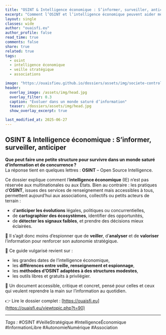 ```yaml
---
title: "OSINT & Intelligence économique : S’informer, surveiller, anticiper"
excerpt: "Comment l’OSINT et l’intelligence économique peuvent aider même une petite structure associative à mieux comprendre son environnement stratégique."
layout: single
classes: wide
author: "ouaisfi.eu"
author_profile: false
read_time: true
comments: false
share: true
related: true
tags:
  - osint
  - intelligence économique
  - veille stratégique
  - associations

image: "https://ouaisfieu.github.io/dossiers/assets/img/societe-controle-frictions.jpg"
header:
  overlay_image: /assets/img/head.jpg
  overlay_filter: 0.3
  caption: "Évoluer dans un monde saturé d’information"
  teaser: /dossiers/assets/img/head.jpg
  show_overlay_excerpt: true

last_modified_at: 2025-06-27
---
```


## OSINT & Intelligence économique : S’informer, surveiller, anticiper

**Que peut faire une petite structure pour survivre dans un monde saturé d’information et de concurrence ?**  
La réponse tient en quelques lettres : **OSINT** – Open Source Intelligence.

Ce dossier explique comment l’**intelligence économique** (IE) n’est pas réservée aux multinationales ou aux États. Bien au contraire : les pratiques d’**OSINT**, issues des services de renseignement mais accessibles à tous, permettent aujourd’hui aux associations, collectifs ou petits acteurs de terrain :

- d’**anticiper les évolutions** légales, politiques ou concurrentielles,
- de **cartographier des écosystèmes**, identifier des opportunités,
- de **détecter les signaux faibles**, et prendre des décisions mieux éclairées.

🎯 Il s’agit donc moins d’espionner que de **veiller**, d’**analyser** et de **valoriser** l’information pour renforcer son autonomie stratégique.

📌 Ce guide vulgarisé revient sur :
- les grandes dates de l’intelligence économique,
- les **différences entre veille, renseignement et espionnage**,
- les **méthodes d’OSINT adaptées à des structures modestes**,
- les outils libres et gratuits à privilégier.

📖 Un document accessible, critique et concret, pensé pour celles et ceux qui veulent reprendre la main sur l’information au quotidien.

👉 Lire le dossier complet : [https://ouaisfi.eu](https://ouaisfi.eu/viewtopic.php?t=90)

---

_Tags :_ #OSINT #VeilleStratégique #IntelligenceÉconomique #InformationLibre #AutonomieNumérique #Association
